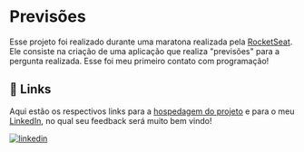 
#  Previsões

Esse projeto foi realizado durante uma maratona realizada pela [RocketSeat](https://app.rocketseat.com.br/). Ele consiste na criação de uma aplicação que realiza "previsões" para a pergunta realizada. Esse foi meu primeiro contato com programação!


## 🔗 Links

Aqui estão os respectivos links para a [hospedagem do projeto](https://gabrielzleonardo.github.io/rocketseat-previsoes/) e para o meu [LinkedIn](https://www.linkedin.com/in/gabrielzleonardo/), no qual seu feedback será muito bem vindo!

[![linkedin](https://img.shields.io/badge/linkedin-0A66C2?style=for-the-badge&logo=linkedin&logoColor=white)](https://www.linkedin.com/in/gabrielzleonardo/)

